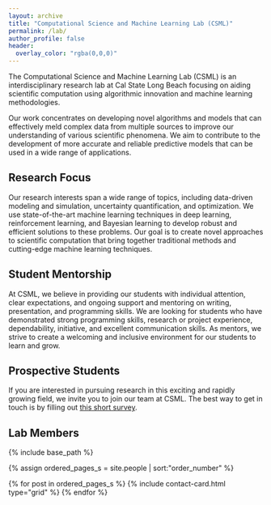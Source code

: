 ```yaml
---
layout: archive
title: "Computational Science and Machine Learning Lab (CSML)"
permalink: /lab/
author_profile: false
header:
  overlay_color: "rgba(0,0,0)"
---
```





The Computational Science and Machine Learning Lab (CSML) is an interdisciplinary research lab at Cal State Long Beach focusing on aiding scientific computation using algorithmic innovation and machine learning methodologies.

Our work concentrates on developing novel algorithms and models that can effectively meld complex data from multiple sources to improve our understanding of various scientific phenomena. We aim to contribute to the development of more accurate and reliable predictive models that can be used in a wide range of applications.



## Research Focus



Our research interests span a wide range of topics, including data-driven modeling and simulation, uncertainty quantification, and optimization. We use state-of-the-art machine learning techniques in  deep learning, reinforcement learning, and Bayesian learning to develop robust and efficient solutions to these problems. Our goal is to create novel approaches to scientific computation that bring together traditional methods and cutting-edge machine learning techniques.




## Student Mentorship



At CSML, we believe in providing our students with individual attention, clear expectations, and ongoing support and mentoring on writing, presentation, and programming skills. We are looking for students who have demonstrated strong programming skills, research or project experience, dependability, initiative, and excellent communication skills. As mentors, we strive to create a welcoming and inclusive environment for our students to learn and grow.


## Prospective Students 


If you are interested in pursuing research in this exciting and rapidly growing field, we invite you to join our team at CSML. The best way to get in touch is by filling out [this short survey](https://forms.gle/YQcw92ZJorb4NmVV9). 

## Lab Members
<nbsp>
{% include base_path %}

{% assign ordered_pages_s = site.people | sort:"order_number" %}

{% for post in ordered_pages_s %}
  {% include contact-card.html type="grid" %}
{% endfor %}

